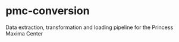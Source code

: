 # pmc-conversion
Data extraction, transformation and loading pipeline for the Princess Maxima Center 
